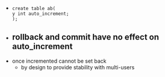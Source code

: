- ```
  create table ab(
  y int auto_increment;
  );
  ```
- ## rollback and commit have no effect on auto_increment
- once incremented cannot be set back
	- by design to provide stability with multi-users